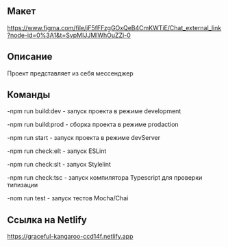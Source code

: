 ## Макет
https://www.figma.com/file/jF5fFFzgGOxQeB4CmKWTiE/Chat_external_link?node-id=0%3A1&t=SvpMIJJMlWhOuZZi-0

## Описание
Проект представляет из себя мессенджер

## Команды
-npm run build:dev - запуск проекта в режиме development

-npm run build:prod - сборка проекта в режиме prodaction

-npm run start - запуск проекта в режиме devServer

-npm run check:elt - запуск ESLint

-npm run check:slt - запуск Stylelint

-npm run check:tsc - запуск компилятора Typescript для проверки типизации

-nom run test - запуск тестов Mocha/Chai

## Ссылка на Netlify
https://graceful-kangaroo-ccd14f.netlify.app
